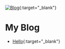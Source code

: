 [![Blog](https://img.shields.io/badge/link-blog-green)](https://handoing.github.io/){:target="_blank"}

# My Blog

* [Hello](https://handoing.github.io/blog/hello.html){:target="_blank"}